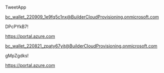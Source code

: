 TweetApp


bc_wallet_220909_1e9fq5c1nx@BuilderCloudProvisioning.onmicrosoft.com

DPcPYkB7!

https://portal.azure.com


bc_wallet_220821_zpaty67yit@BuilderCloudProvisioning.onmicrosoft.com

gMpZgdks!

https://portal.azure.com

